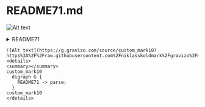 README71.md
=======

![Alt text](https://g.gravizo.com/source/custom_mark10?https%3A%2F%2Fraw.githubusercontent.com%2Fniklasskoldmark%2Fgravizo%2Fmaster%2FREADME7.md)

 <details> 
 <summary>README71</summary>
 </details>


```
![Alt text](https://g.gravizo.com/source/custom_mark10?https%3A%2F%2Fraw.githubusercontent.com%2Fniklasskoldmark%2Fgravizo%2Fmaster%2FREADME7.md)
<details> 
<summary></summary>
custom_mark10
  digraph G {
    README71 -> parse;
  }
custom_mark10
</details>
```
